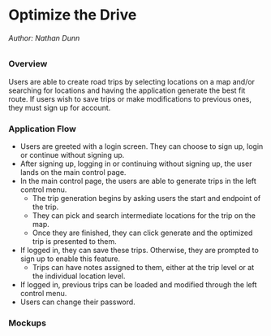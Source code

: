 # Optimize the Drive
###### Author: Nathan Dunn

### Overview
Users are able to create road trips by selecting locations on a map and/or searching for locations and having the application generate the best fit route. If users wish to save trips or make modifications to previous ones, they must sign up for account.

### Application Flow
* Users are greeted with a login screen. They can choose to sign up, login or continue without signing up.
* After signing up, logging in or continuing without signing up, the user lands on the main control page.
* In the main control page, the users are able to generate trips in the left control menu.
    * The trip generation begins by asking users the start and endpoint of the trip.
    * They can pick and search intermediate locations for the trip on the map.
    * Once they are finished, they can click generate and the optimized trip is presented to them.
* If logged in, they can save these trips. Otherwise, they are prompted to sign up to enable this feature.
    * Trips can have notes assigned to them, either at the trip level or at the individual location level.
* If logged in, previous trips can be loaded and modified through the left control menu.
* Users can change their password.

### Mockups
